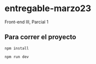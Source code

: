 # entregable-marzo23
Front-end III, Parcial 1

## Para correr el proyecto

`npm install`

`npm run dev`
